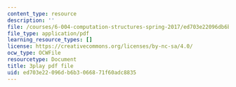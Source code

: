 ```yaml
---
content_type: resource
description: ''
file: /courses/6-004-computation-structures-spring-2017/ed703e22096db6b3066871f60adc8835_58edfKe-LO8.pdf
file_type: application/pdf
learning_resource_types: []
license: https://creativecommons.org/licenses/by-nc-sa/4.0/
ocw_type: OCWFile
resourcetype: Document
title: 3play pdf file
uid: ed703e22-096d-b6b3-0668-71f60adc8835
---
```

